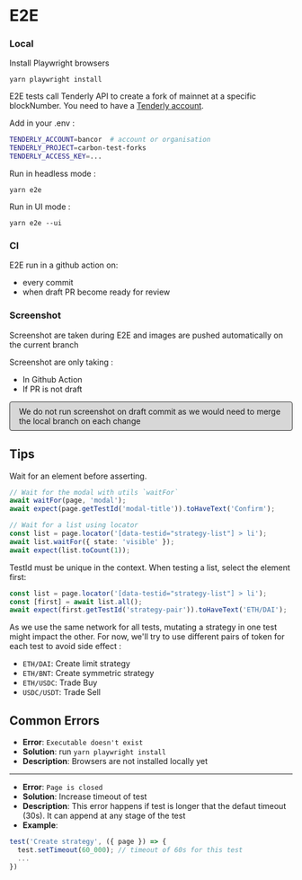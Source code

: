 # E2E

### Local

Install Playwright browsers
```shell
yarn playwright install
```

E2E tests call Tenderly API to create a fork of mainnet at a specific blockNumber. You need to have a [Tenderly account](https://tenderly.co/).

Add in your .env : 
```bash
TENDERLY_ACCOUNT=bancor  # account or organisation
TENDERLY_PROJECT=carbon-test-forks
TENDERLY_ACCESS_KEY=...
```

Run in headless mode : 
```shell
yarn e2e
```

Run in UI mode :
```shell
yarn e2e --ui
```

### CI
E2E run in a github action on:
- every commit
- when draft PR become ready for review

### Screenshot
Screenshot are taken during E2E and images are pushed automatically on the current branch

Screenshot are only taking : 
- In Github Action
- If PR is not draft

<p style="border:solid 1px #303030; background-color: #30303030; border-radius:4px; padding:8px 16px">
We do not run screenshot on draft commit as we would need to merge the local branch on each change
<p>

## Tips

Wait for an element before asserting. 
```typescript
// Wait for the modal with utils `waitFor`
await waitFor(page, 'modal');
await expect(page.getTestId('modal-title')).toHaveText('Confirm');

// Wait for a list using locator
const list = page.locator('[data-testid="strategy-list"] > li');
await list.waitFor({ state: 'visible' });
await expect(list.toCount(1));
```

TestId must be unique in the context. When testing a list, select the element first:
```typescript
const list = page.locator('[data-testid="strategy-list"] > li');
const [first] = await list.all();
await expect(first.getTestId('strategy-pair')).toHaveText('ETH/DAI');
```

As we use the same network for all tests, mutating a strategy in one test might impact the other. For now, we'll try to use different pairs of token for each test to avoid side effect : 
- `ETH/DAI`: Create limit strategy
- `ETH/BNT`: Create symmetric strategy
- `ETH/USDC`: Trade Buy
- `USDC/USDT`: Trade Sell

## Common Errors

- **Error**: `Executable doesn't exist`
- **Solution**: run `yarn playwright install`
- **Description**: Browsers are not installed locally yet

---

- **Error**: `Page is closed`
- **Solution**: Increase timeout of test
- **Description**: This error happens if test is longer that the defaut timeout (30s). It can append at any stage of the test
- **Example**: 
```typescript
test('Create strategy', ({ page }) => {
  test.setTimeout(60_000); // timeout of 60s for this test
  ...
})
```